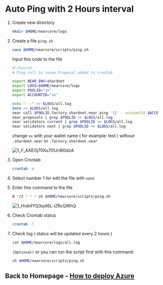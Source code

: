 # Auto Ping with 2 Hours interval

1. Create new directory

    ```bash
    mkdir $HOME/nearcore/logs
    ```
    
2. Create a file `ping.sh`

    ```bash
    nano $HOME/nearcore/scripts/ping.sh
    ```
    
    Input this code to the file

    ```bash
    #!/bin/sh
    # Ping call to renew Proposal added to crontab

    export NEAR_ENV=shardnet
    export LOGS=$HOME/nearcore/logs
    export POOLID="xx"
    export ACCOUNTID="xx"

    echo "---" >> $LOGS/all.log
    date >> $LOGS/all.log
    near call $POOLID.factory.shardnet.near ping '{}' --accountId $ACCOUNTID.shardnet.near --gas=300000000000000 >> $LOGS/all.log
    near proposals | grep $POOLID >> $LOGS/all.log
    near validators current | grep $POOLID >> $LOGS/all.log
    near validators next | grep $POOLID >> $LOGS/all.log
    ```
    
    change `xx` with your wallet name ( for example: test ) without `.shardnet.near` or `.factory.shardnet.near`
    
    ![1_F_AXEOj70Xu70fJn8l0dzA](https://user-images.githubusercontent.com/73088644/181293924-5a508114-a988-4cda-91a7-0ba48838f864.png)

    
3. Open Crontab

    ```bash
    crontab -e
    ```
4. Select number 1 for edit the file with `nano`

5. Enter this command to the file

    ```bash
    0 */2 * * * sh $HOME/nearcore/scripts/ping.sh
    ```
    
    ![1_HrdnfYQ3sj46L-iZRcQWhQ](https://user-images.githubusercontent.com/73088644/181293778-b30b5b84-c30a-434e-87f7-5f0a03ff2081.png)

6. Check Crontab status

     ```bash
    crontab -l
    ```
    
7. Check log ( status will be updated every 2 hours )

    ```bash
    cat $HOME/nearcore/logs/all.log
    ```
    
    `(Optional)` or you can run the script first with this command:
    
    ```bash
    sh $HOME/nearcore/scripts/ping.sh
    ```
 
## Back to Homepage - [How to deploy Azure](https://github.com/oxrafy/stakewars/blob/main/README.md)
